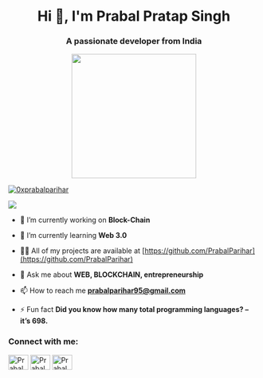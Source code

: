 <h1 align="center">Hi 👋, I'm Prabal Pratap Singh</h1>
<h3 align="center">A passionate developer from India</h3>
<p align= "center"><img src="https://github.com/nikhilverma360/nikhilverma360/blob/main/animation_500_ki5uuop9.gif" width="250" height="250"></p>
<p align="left"> <a href="https://twitter.com/0xprabalparihar" target="blank"><img src="https://img.shields.io/twitter/follow/0xprabalparihar?logo=twitter&style=for-the-badge" alt="0xprabalparihar" /></a> </p>

![](https://komarev.com/ghpvc/?username=0xprabalparihar&label=I'm+watching+you!+Profile+view+count)


- 🔭 I’m currently working on **Block-Chain**

- 🌱 I’m currently learning **Web 3.0**

- 👨‍💻 All of my projects are available at [https://github.com/PrabalParihar](https://github.com/PrabalParihar)

- 💬 Ask me about **WEB, BLOCKCHAIN, entrepreneurship**

- 📫 How to reach me **prabalparihar95@gmail.com**


- ⚡ Fun fact **Did you know how many total programming languages? – it’s 698.**

<h3 align="left">Connect with me:</h3>
<p align="left">
<a href="https://www.linkedin.com/in/prabal-pratap-singh-00578718a/" target="blank"><img align="center" src="https://cdn.jsdelivr.net/npm/simple-icons@3.0.1/icons/linkedin.svg" alt="PrabalParihar" height="30" width="40" /></a>
<a href="https://www.facebook.com/prabal.parihar.750/" target="blank"><img align="center" src="https://cdn.jsdelivr.net/npm/simple-icons@3.0.1/icons/facebook.svg" alt="PrabalParihar" height="30" width="40" /></a>
<a href="https://www.instagram.com/prabal_parihar_/" target="blank"><img align="center" src="https://cdn.jsdelivr.net/npm/simple-icons@3.0.1/icons/instagram.svg" alt="PrabalParihar" height="30" width="40" /></a>
</p>

<!-- <h3 align="left">Languages and Tools:</h3>
 -->
